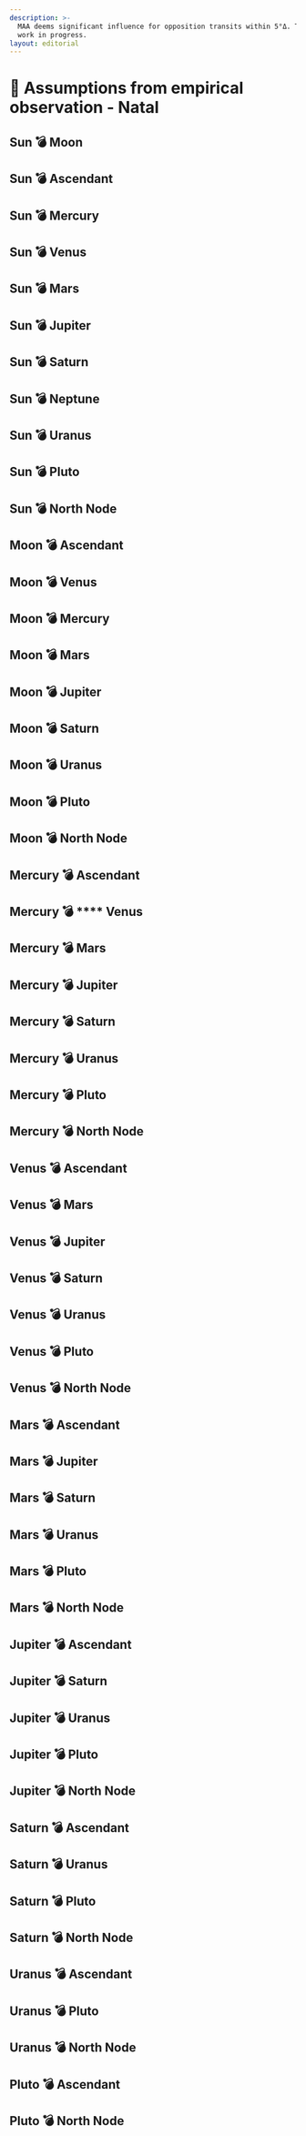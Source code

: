 ```yaml
---
description: >-
  MAA deems significant influence for opposition transits within 5°Δ. This is a
  work in progress.
layout: editorial
---
```


# 🧐 Assumptions from empirical observation - Natal

## Sun 💣 Moon

## Sun 💣 Ascendant

## Sun 💣 Mercury

## Sun 💣 Venus

## Sun 💣 Mars

## Sun 💣 Jupiter



## Sun 💣 Saturn



## Sun 💣 Neptune



## Sun 💣 Uranus



## Sun 💣 Pluto



## Sun 💣 North Node

## Moon 💣 Ascendant

## Moon 💣 Venus

## Moon 💣 Mercury

## Moon 💣 Mars

## Moon 💣 Jupiter

## Moon 💣 Saturn

## Moon 💣 Uranus

## Moon 💣 Pluto

## Moon 💣 North Node

## Mercury 💣 Ascendant

## Mercury 💣 **** Venus



## Mercury 💣 Mars

## Mercury 💣 Jupiter

## Mercury 💣 Saturn

## Mercury 💣 Uranus

## Mercury 💣 Pluto

## Mercury 💣 North Node

## Venus 💣 Ascendant

## Venus 💣 Mars

## Venus 💣 Jupiter

## Venus 💣 Saturn

## Venus 💣 Uranus

## Venus 💣 Pluto

## Venus 💣 North Node



## Mars 💣 Ascendant

## Mars 💣 Jupiter

## Mars 💣 Saturn



## Mars 💣 Uranus



## Mars 💣 Pluto



## Mars 💣 North Node



## Jupiter 💣 Ascendant

## Jupiter 💣 Saturn

## Jupiter 💣 Uranus



## Jupiter 💣 Pluto

## Jupiter 💣 North Node



## Saturn 💣 Ascendant



## Saturn 💣 Uranus



## Saturn 💣 Pluto



## Saturn 💣 North Node



## Uranus 💣 Ascendant



## Uranus 💣 Pluto



## Uranus 💣 North Node



## Pluto 💣 Ascendant



## Pluto 💣 North Node







